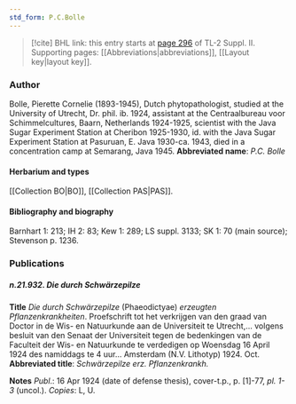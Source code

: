 ```yaml
---
std_form: P.C.Bolle
---
```


> [!cite] BHL link: this entry starts at [page 296](https://www.biodiversitylibrary.org/page/33265493) of TL-2 Suppl. II.
> Supporting pages: [[Abbreviations|abbreviations]], [[Layout key|layout key]].

### Author

Bolle, Pierette Cornelie (1893-1945), Dutch phytopathologist, studied at the University of Utrecht, Dr. phil. ib. 1924, assistant at the Centraalbureau voor Schimmelcultures, Baarn, Netherlands 1924-1925, scientist with the Java Sugar Experiment Station at Cheribon 1925-1930, id. with the Java Sugar Experiment Station at Pasuruan, E. Java 1930-ca. 1943, died in a concentration camp at Semarang, Java 1945. 
**Abbreviated name**: *P.C. Bolle*

#### Herbarium and types

[[Collection BO|BO]], [[Collection PAS|PAS]].

#### Bibliography and biography

Barnhart 1: 213; IH 2: 83; Kew 1: 289; LS suppl. 3133; SK 1: 70 (main source); Stevenson p. 1236.

### Publications

##### n.21.932. Die durch Schwärzepilze

**Title**
*Die durch Schwärzepilze* (Phaeodictyae) *erzeugten Pflanzenkrankheiten*. Proefschrift tot het verkrijgen van den graad van Doctor in de Wis- en Natuurkunde aan de Universiteit te Utrecht,... volgens besluit van den Senaat der Universiteit tegen de bedenkingen van de Faculteit der Wis- en Natuurkunde te verdedigen op Woensdag 16 April 1924 des namiddags te 4 uur... Amsterdam (N.V. Lithotyp) 1924. Oct.
**Abbreviated title**: *Schwärzepilze erz. Pflanzenkrankh.*

**Notes**
*Publ*.: 16 Apr 1924 (date of defense thesis), cover-t.p., p. \[1\]-77, *pl. 1-3* (uncol.). *Copies*: L, U.


